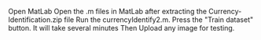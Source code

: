 Open MatLab
Open the .m files in MatLab after extracting the Currency-Identification.zip file
Run the currencyIdentify2.m.
Press the "Train dataset" button. It will take several minutes
Then  Upload any image for testing.
